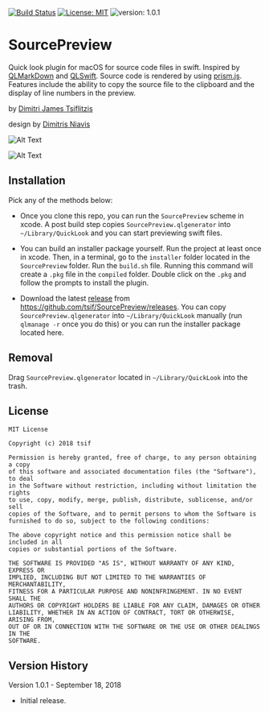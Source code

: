 [![Build Status](https://travis-ci.com/tsif/SourcePreview.svg?token=8ZyhMMGarwUGfCibCHGk&branch=master)](https://travis-ci.com/tsif/SourcePreview) [![License: MIT](https://img.shields.io/badge/License-MIT-yellow.svg)](https://opensource.org/licenses/MIT)  ![version: 1.0.1](https://img.shields.io/badge/version-1.0.1-green.svg)

# SourcePreview

Quick look plugin for macOS for source code files in swift. Inspired by [QLMarkDown](https://github.com/toland/qlmarkdown) and [QLSwift](https://github.com/lexrus/QLSwift). Source code is rendered by using [prism.js](https://prismjs.com/). Features include the ability to copy the source file to the clipboard and the display of line numbers in the preview.

by [Dimitri James Tsiflitzis](https://dimitrijam.es/)

design by [Dimitris Niavis](https://niavis.design/)

![Alt Text](https://github.com/tsif/SourcePreview/blob/develop/SourcePreview/screenshots/preview.png)

![Alt Text](https://github.com/tsif/SourcePreview/blob/develop/SourcePreview/screenshots/thumbnail.png)

## Installation

Pick any of the methods below:

- Once you clone this repo, you can run the `SourcePreview` scheme in xcode. A post build step copies `SourcePreview.qlgenerator` into `~/Library/QuickLook` and you can start previewing swift files.

- You can build an installer package yourself. Run the project at least once in xcode. Then, in a terminal, go to the `installer` folder located in the `SourcePreview` folder. Run the `build.sh` file. Running this command will create a `.pkg` file in the `compiled` folder. Double click on the `.pkg` and follow the prompts to install the plugin.

- Download the latest [release](https://github.com/tsif/SourcePreview/releases/tag/1.0.1) from https://github.com/tsif/SourcePreview/releases. You can copy `SourcePreview.qlgenerator` into `~/Library/QuickLook` manually (run `qlmanage -r` once you do this) or you can run the installer package located here.

## Removal

Drag `SourcePreview.qlgenerator` located in `~/Library/QuickLook` into the trash.

## License

```
MIT License

Copyright (c) 2018 tsif

Permission is hereby granted, free of charge, to any person obtaining a copy
of this software and associated documentation files (the "Software"), to deal
in the Software without restriction, including without limitation the rights
to use, copy, modify, merge, publish, distribute, sublicense, and/or sell
copies of the Software, and to permit persons to whom the Software is
furnished to do so, subject to the following conditions:

The above copyright notice and this permission notice shall be included in all
copies or substantial portions of the Software.

THE SOFTWARE IS PROVIDED "AS IS", WITHOUT WARRANTY OF ANY KIND, EXPRESS OR
IMPLIED, INCLUDING BUT NOT LIMITED TO THE WARRANTIES OF MERCHANTABILITY,
FITNESS FOR A PARTICULAR PURPOSE AND NONINFRINGEMENT. IN NO EVENT SHALL THE
AUTHORS OR COPYRIGHT HOLDERS BE LIABLE FOR ANY CLAIM, DAMAGES OR OTHER
LIABILITY, WHETHER IN AN ACTION OF CONTRACT, TORT OR OTHERWISE, ARISING FROM,
OUT OF OR IN CONNECTION WITH THE SOFTWARE OR THE USE OR OTHER DEALINGS IN THE
SOFTWARE.
```

## Version History

Version 1.0.1 - September 18, 2018

- Initial release.


